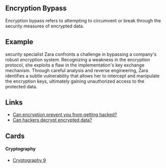 ## Encryption Bypass
Encryption bypass refers to attempting to circumvent or break through the security measures of encrypted data.

## Example
security specialist Zara confronts a challenge in bypassing a company's robust encryption system. Recognizing a weakness in the encryption protocol, she exploits a flaw in the implementation's key exchange mechanism. Through careful analysis and reverse engineering, Zara identifies a subtle vulnerability that allows her to intercept and manipulate the encryption keys, ultimately gaining unauthorized access to the protected data.

## Links
- [Can encryption prevent you from getting hacked?](https://tresorit.com/blog/can-encryption-prevent-you-from-getting-hacked/#:~:text=While%20it's%20still%20crucial%20to,and%20technical%20knowledge%20to%20achieve.)
- [Can hackers decrypt encrypted data?](https://www.vintageisthenewold.com/game-pedia/can-hackers-decrypt-encrypted-data#:~:text=Hackers%20can%20break%20encryption%20to,been%20decrypted%20by%20the%20recipient.)

## Cards
#### Cryptography
- [Cryptography 9](/cards/CR9)
